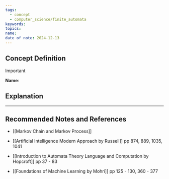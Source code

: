```yaml
---
tags:
  - concept
  - computer_science/finite_automata
keywords: 
topics: 
name: 
date of note: 2024-12-13
---
```


## Concept Definition

>[!important]
>**Name**: 



## Explanation





-----------
##  Recommended Notes and References


- [[Markov Chain and Markov Process]]


- [[Artificial Intelligence Modern Approach by Russell]] pp 874, 889, 1035, 1041
- [[Introduction to Automata Theory Language and Computation by Hopcroft]] pp 37 - 83
- [[Foundations of Machine Learning by Mohri]] pp 125 - 130, 360 - 377